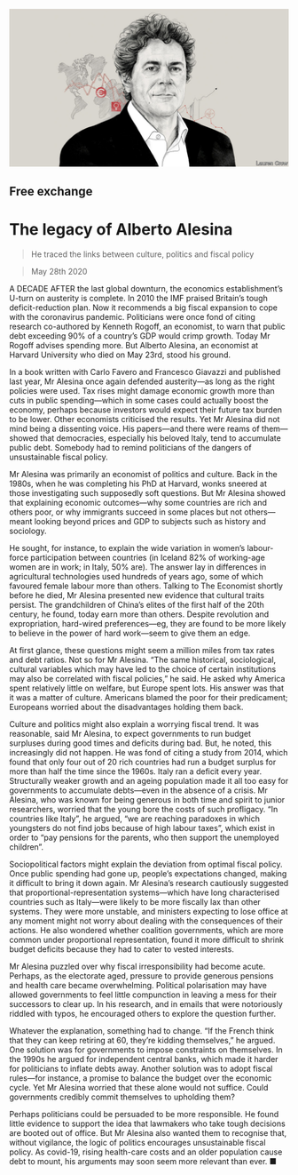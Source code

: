 ![](./images/20200530_FND000_0.jpg)

## Free exchange

# The legacy of Alberto Alesina

> He traced the links between culture, politics and fiscal policy

> May 28th 2020

A DECADE AFTER the last global downturn, the economics establishment’s U-turn on austerity is complete. In 2010 the IMF praised Britain’s tough deficit-reduction plan. Now it recommends a big fiscal expansion to cope with the coronavirus pandemic. Politicians were once fond of citing research co-authored by Kenneth Rogoff, an economist, to warn that public debt exceeding 90% of a country’s GDP would crimp growth. Today Mr Rogoff advises spending more. But Alberto Alesina, an economist at Harvard University who died on May 23rd, stood his ground.

In a book written with Carlo Favero and Francesco Giavazzi and published last year, Mr Alesina once again defended austerity—as long as the right policies were used. Tax rises might damage economic growth more than cuts in public spending—which in some cases could actually boost the economy, perhaps because investors would expect their future tax burden to be lower. Other economists criticised the results. Yet Mr Alesina did not mind being a dissenting voice. His papers—and there were reams of them—showed that democracies, especially his beloved Italy, tend to accumulate public debt. Somebody had to remind politicians of the dangers of unsustainable fiscal policy.

Mr Alesina was primarily an economist of politics and culture. Back in the 1980s, when he was completing his PhD at Harvard, wonks sneered at those investigating such supposedly soft questions. But Mr Alesina showed that explaining economic outcomes—why some countries are rich and others poor, or why immigrants succeed in some places but not others—meant looking beyond prices and GDP to subjects such as history and sociology.

He sought, for instance, to explain the wide variation in women’s labour-force participation between countries (in Iceland 82% of working-age women are in work; in Italy, 50% are). The answer lay in differences in agricultural technologies used hundreds of years ago, some of which favoured female labour more than others. Talking to The Economist shortly before he died, Mr Alesina presented new evidence that cultural traits persist. The grandchildren of China’s elites of the first half of the 20th century, he found, today earn more than others. Despite revolution and expropriation, hard-wired preferences—eg, they are found to be more likely to believe in the power of hard work—seem to give them an edge.

At first glance, these questions might seem a million miles from tax rates and debt ratios. Not so for Mr Alesina. “The same historical, sociological, cultural variables which may have led to the choice of certain institutions may also be correlated with fiscal policies,” he said. He asked why America spent relatively little on welfare, but Europe spent lots. His answer was that it was a matter of culture. Americans blamed the poor for their predicament; Europeans worried about the disadvantages holding them back.

Culture and politics might also explain a worrying fiscal trend. It was reasonable, said Mr Alesina, to expect governments to run budget surpluses during good times and deficits during bad. But, he noted, this increasingly did not happen. He was fond of citing a study from 2014, which found that only four out of 20 rich countries had run a budget surplus for more than half the time since the 1960s. Italy ran a deficit every year. Structurally weaker growth and an ageing population made it all too easy for governments to accumulate debts—even in the absence of a crisis. Mr Alesina, who was known for being generous in both time and spirit to junior researchers, worried that the young bore the costs of such profligacy. “In countries like Italy”, he argued, “we are reaching paradoxes in which youngsters do not find jobs because of high labour taxes”, which exist in order to “pay pensions for the parents, who then support the unemployed children”.

Sociopolitical factors might explain the deviation from optimal fiscal policy. Once public spending had gone up, people’s expectations changed, making it difficult to bring it down again. Mr Alesina’s research cautiously suggested that proportional-representation systems—which have long characterised countries such as Italy—were likely to be more fiscally lax than other systems. They were more unstable, and ministers expecting to lose office at any moment might not worry about dealing with the consequences of their actions. He also wondered whether coalition governments, which are more common under proportional representation, found it more difficult to shrink budget deficits because they had to cater to vested interests.

Mr Alesina puzzled over why fiscal irresponsibility had become acute. Perhaps, as the electorate aged, pressure to provide generous pensions and health care became overwhelming. Political polarisation may have allowed governments to feel little compunction in leaving a mess for their successors to clear up. In his research, and in emails that were notoriously riddled with typos, he encouraged others to explore the question further.

Whatever the explanation, something had to change. “If the French think that they can keep retiring at 60, they’re kidding themselves,” he argued. One solution was for governments to impose constraints on themselves. In the 1990s he argued for independent central banks, which made it harder for politicians to inflate debts away. Another solution was to adopt fiscal rules—for instance, a promise to balance the budget over the economic cycle. Yet Mr Alesina worried that these alone would not suffice. Could governments credibly commit themselves to upholding them?

Perhaps politicians could be persuaded to be more responsible. He found little evidence to support the idea that lawmakers who take tough decisions are booted out of office. But Mr Alesina also wanted them to recognise that, without vigilance, the logic of politics encourages unsustainable fiscal policy. As covid-19, rising health-care costs and an older population cause debt to mount, his arguments may soon seem more relevant than ever. ■